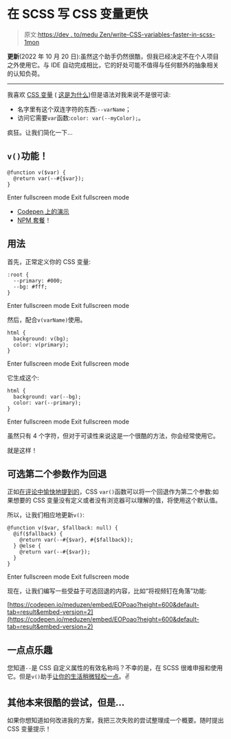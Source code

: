 # 在 SCSS 写 CSS 变量更快

> 原文:[https://dev . to/medu Zen/write-CSS-variables-faster-in-scss-1mon](https://dev.to/meduzen/write-css-variables-faster-in-scss-1mon)

**更新**(2022 年 10 月 20 日):虽然这个助手仍然很酷，但我已经决定不在个人项目之外使用它。与 IDE 自动完成相比，它的好处可能不值得与任何额外的抽象相关的认知负荷。

* * *

我喜欢 [CSS 变量](https://developer.mozilla.org/en-US/docs/Web/CSS/var) ( [这是为什么](https://dev.to/meduzen/comment/6k2d))但是语法对我来说不是很可读:

*   名字里有这个双连字符的东西:`--varName`；
*   访问它需要`var`函数:`color: var(--myColor);`。

疯狂。让我们简化一下…

## `v()`功能！

```
@function v($var) {
  @return var(--#{$var});
} 
```

Enter fullscreen mode Exit fullscreen mode

*   [Codepen 上的演示](https://codepen.io/meduzen/pen/YRyEPe?editors=1100)
*   [NPM 套餐](https://github.com/meduzen/v-helper)！

## 用法

首先，正常定义你的 CSS 变量:

```
:root {
  --primary: #000;
  --bg: #fff;
} 
```

Enter fullscreen mode Exit fullscreen mode

然后，配合`v(varName)`使用。

```
html {
  background: v(bg);
  color: v(primary);
} 
```

Enter fullscreen mode Exit fullscreen mode

它生成这个:

```
html {
  background: var(--bg);
  color: var(--primary);
} 
```

Enter fullscreen mode Exit fullscreen mode

虽然只有 4 个字符，但对于可读性来说这是一个很酷的方法，你会经常使用它。

就是这样！

## 可选第二个参数作为回退

正如[在评论中愉快地提到的](https://dev.to/equinusocio/comment/6kda)，CSS `var()`函数可以将一个回退作为第二个参数:如果想要的 CSS 变量没有定义或者没有浏览器可以理解的值，将使用这个默认值。

所以，让我们相应地更新`v()`:

```
@function v($var, $fallback: null) {
  @if($fallback) {
    @return var(--#{$var}, #{$fallback});
  } @else {
    @return var(--#{$var});
  }
} 
```

Enter fullscreen mode Exit fullscreen mode

现在，让我们编写一些受益于可选回退的内容，比如“将视频钉在角落”功能:

[https://codepen.io/meduzen/embed/EOPoao?height=600&default-tab=result&embed-version=2](https://codepen.io/meduzen/embed/EOPoao?height=600&default-tab=result&embed-version=2)

## 一点点乐趣

您知道`--`是 CSS 自定义属性的有效名称吗？不幸的是，在 SCSS 很难申报和使用它。但是`v()`助手[让你的生活稍微轻松一点](https://github.com/meduzen/v-helper#---is-a-valid-custom-property-name)。✌️

## 其他本来很酷的尝试，但是…

如果你想知道如何改进我的方案，我把三次失败的尝试整理成一个概要。随时提出 CSS 变量提示！